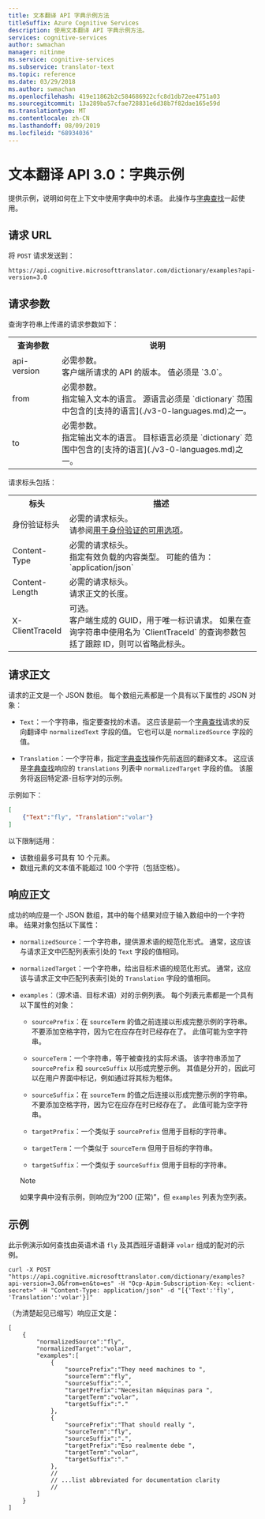 ```yaml
---
title: 文本翻译 API 字典示例方法
titleSuffix: Azure Cognitive Services
description: 使用文本翻译 API 字典示例方法。
services: cognitive-services
author: swmachan
manager: nitinme
ms.service: cognitive-services
ms.subservice: translator-text
ms.topic: reference
ms.date: 03/29/2018
ms.author: swmachan
ms.openlocfilehash: 419e11862b2c584686922cfc8d1db72ee4751a03
ms.sourcegitcommit: 13a289ba57cfae728831e6d38b7f82dae165e59d
ms.translationtype: MT
ms.contentlocale: zh-CN
ms.lasthandoff: 08/09/2019
ms.locfileid: "68934036"
---
```

# <a name="translator-text-api-30-dictionary-examples"></a>文本翻译 API 3.0：字典示例

提供示例，说明如何在上下文中使用字典中的术语。 此操作与[字典查找](./v3-0-dictionary-lookup.md)一起使用。

## <a name="request-url"></a>请求 URL

将 `POST` 请求发送到：

```HTTP
https://api.cognitive.microsofttranslator.com/dictionary/examples?api-version=3.0
```

## <a name="request-parameters"></a>请求参数

查询字符串上传递的请求参数如下：

<table width="100%">
  <th width="20%">查询参数</th>
  <th>说明</th>
  <tr>
    <td>api-version</td>
    <td>必需参数。<br/>客户端所请求的 API 的版本。 值必须是 `3.0`。</td>
  </tr>
  <tr>
    <td>from</td>
    <td>必需参数。<br/>指定输入文本的语言。 源语言必须是 `dictionary` 范围中包含的[支持的语言](./v3-0-languages.md)之一。</td>
  </tr>
  <tr>
    <td>to</td>
    <td>必需参数。<br/>指定输出文本的语言。 目标语言必须是 `dictionary` 范围中包含的[支持的语言](./v3-0-languages.md)之一。</td>
  </tr>
</table>

请求标头包括：

<table width="100%">
  <th width="20%">标头</th>
  <th>描述</th>
  <tr>
    <td>身份验证标头</td>
    <td>必需的请求标头。<br/>请参阅<a href="https://docs.microsoft.com/azure/cognitive-services/translator/reference/v3-0-reference#authentication">用于身份验证的可用选项</a>。</td>
  </tr>
  <tr>
    <td>Content-Type</td>
    <td>必需的请求标头。<br/>指定有效负载的内容类型。 可能的值为：`application/json`</td>
  </tr>
  <tr>
    <td>Content-Length</td>
    <td>必需的请求标头。<br/>请求正文的长度。</td>
  </tr>
  <tr>
    <td>X-ClientTraceId</td>
    <td>可选。<br/>客户端生成的 GUID，用于唯一标识请求。 如果在查询字符串中使用名为 `ClientTraceId` 的查询参数包括了跟踪 ID，则可以省略此标头。</td>
  </tr>
</table> 

## <a name="request-body"></a>请求正文

请求的正文是一个 JSON 数组。 每个数组元素都是一个具有以下属性的 JSON 对象：

  * `Text`：一个字符串，指定要查找的术语。 这应该是前一个[字典查找](./v3-0-dictionary-lookup.md)请求的反向翻译中 `normalizedText` 字段的值。 它也可以是 `normalizedSource` 字段的值。

  * `Translation`：一个字符串，指定[字典查找](./v3-0-dictionary-lookup.md)操作先前返回的翻译文本。 这应该是[字典查找](./v3-0-dictionary-lookup.md)响应的 `translations` 列表中 `normalizedTarget` 字段的值。 该服务将返回特定源-目标字对的示例。

示例如下：

```json
[
    {"Text":"fly", "Translation":"volar"}
]
```

以下限制适用：

* 该数组最多可具有 10 个元素。
* 数组元素的文本值不能超过 100 个字符（包括空格）。

## <a name="response-body"></a>响应正文

成功的响应是一个 JSON 数组，其中的每个结果对应于输入数组中的一个字符串。 结果对象包括以下属性：

  * `normalizedSource`：一个字符串，提供源术语的规范化形式。 通常，这应该与请求正文中匹配列表索引处的 `Text` 字段的值相同。
    
  * `normalizedTarget`：一个字符串，给出目标术语的规范化形式。 通常，这应该与请求正文中匹配列表索引处的 `Translation` 字段的值相同。
  
  * `examples`：（源术语、目标术语）对的示例列表。 每个列表元素都是一个具有以下属性的对象：

    * `sourcePrefix`：在 `sourceTerm` 的值之前连接以形成完整示例的字符串。 不要添加空格字符，因为它在应存在时已经存在了。 此值可能为空字符串。

    * `sourceTerm`：一个字符串，等于被查找的实际术语。 该字符串添加了 `sourcePrefix` 和 `sourceSuffix` 以形成完整示例。 其值是分开的，因此可以在用户界面中标记，例如通过将其标为粗体。

    * `sourceSuffix`：在 `sourceTerm` 的值之后连接以形成完整示例的字符串。 不要添加空格字符，因为它在应存在时已经存在了。 此值可能为空字符串。

    * `targetPrefix`：一个类似于 `sourcePrefix` 但用于目标的字符串。

    * `targetTerm`：一个类似于 `sourceTerm` 但用于目标的字符串。

    * `targetSuffix`：一个类似于 `sourceSuffix` 但用于目标的字符串。

    > [!NOTE]
    > 如果字典中没有示例，则响应为“200 (正常)”，但 `examples` 列表为空列表。

## <a name="examples"></a>示例

此示例演示如何查找由英语术语 `fly` 及其西班牙语翻译 `volar` 组成的配对的示例。

```curl
curl -X POST "https://api.cognitive.microsofttranslator.com/dictionary/examples?api-version=3.0&from=en&to=es" -H "Ocp-Apim-Subscription-Key: <client-secret>" -H "Content-Type: application/json" -d "[{'Text':'fly', 'Translation':'volar'}]"
```

（为清楚起见已缩写）响应正文是：

```
[
    {
        "normalizedSource":"fly",
        "normalizedTarget":"volar",
        "examples":[
            {
                "sourcePrefix":"They need machines to ",
                "sourceTerm":"fly",
                "sourceSuffix":".",
                "targetPrefix":"Necesitan máquinas para ",
                "targetTerm":"volar",
                "targetSuffix":"."
            },      
            {
                "sourcePrefix":"That should really ",
                "sourceTerm":"fly",
                "sourceSuffix":".",
                "targetPrefix":"Eso realmente debe ",
                "targetTerm":"volar",
                "targetSuffix":"."
            },
            //
            // ...list abbreviated for documentation clarity
            //
        ]
    }
]
```
